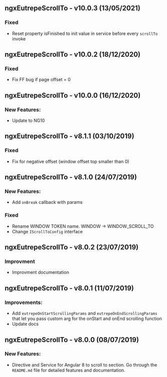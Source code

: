 ## ngxEutrepeScrollTo - v10.0.3 (13/05/2021)

### Fixed

* Reset property isFinished to init value in service before every `scrollTo` invoke

## ngxEutrepeScrollTo - v10.0.2 (18/12/2020)

### Fixed

* Fix FF bug if page offset = 0

## ngxEutrepeScrollTo - v10.0.0 (16/12/2020)

### New Features:

* Update to NG10

## ngxEutrepeScrollTo - v8.1.1 (03/10/2019)

### Fixed

* Fix for negative offset (window offset top smaller than 0)


## ngxEutrepeScrollTo - v8.1.0 (24/07/2019)

### New Features:

* Add `onBreak` callback with params

### Fixed

* Rename WINDOW TOKEN name. WINDOW -> WINDOW_SCROLL_TO
* Change `IScrollToConfig` interface


## ngxEutrepeScrollTo - v8.0.2 (23/07/2019)

### Improvment

* Improvment documentation

## ngxEutrepeScrollTo - v8.0.1 (11/07/2019)

### Improvements:

* Add `eutrepeOnStartScrollingParams` and `eutrepeOnEndScrollingParams` that let you pass custom arg for the onStart and onEnd scrolling function
* Update docs

## ngxEutrepeScrollTo - v8.0.0 (08/07/2019)

### New Features:

* Directive and Service for Angular 8 to scroll to section. Go through the `README.md` file for detailed features and documentation.
